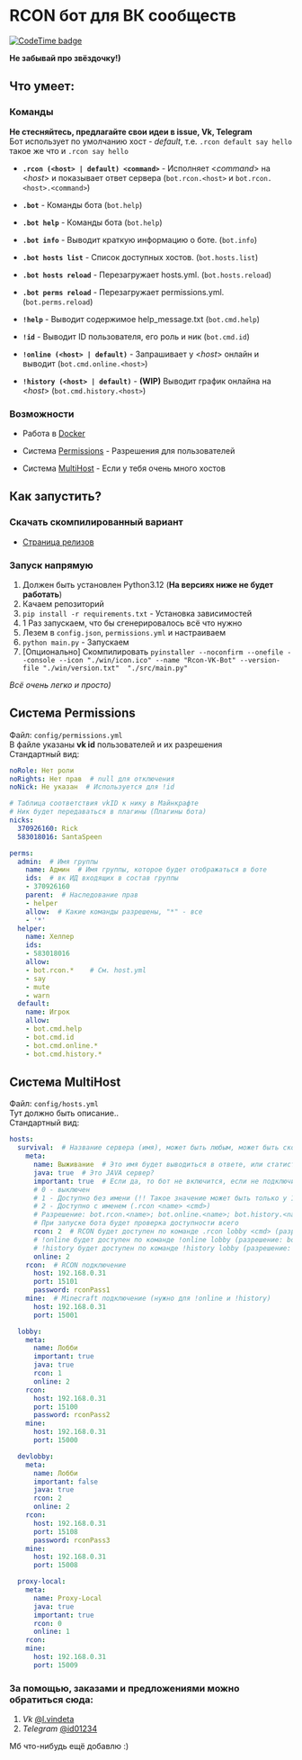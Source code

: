 # RCON бот для ВК сообществ
[![CodeTime badge](https://img.shields.io/endpoint?style=flat&url=https%3A%2F%2Fapi.codetime.dev%2Fshield%3Fid%3D24004%26project%3D%26in%3D0)](https://github.com/SantaSpeen/)

**Не забывай про звёздочку!)**
## Что умеет: 

### Команды 

**Не стесняйтесь, предлагайте свои идеи в issue, Vk, Telegram**\
Бот использует по умолчанию хост - *default*, т.е. `.rcon default say hello` такое же что и `.rcon say hello`

* **`.rcon (<host> | default) <command>`** - Исполняет <*command*> на <*host*> и показывает ответ сервера (`bot.rcon.<host>` и `bot.rcon.<host>.<command>`)


* **`.bot`** - Команды бота (`bot.help`)
* **`.bot help`** - Команды бота (`bot.help`)
* **`.bot info`** - Выводит краткую информацию о боте. (`bot.info`)
* **`.bot hosts list`** - Список доступных хостов. (`bot.hosts.list`)
* **`.bot hosts reload`** - Перезагружает hosts.yml. (`bot.hosts.reload`)
* **`.bot perms reload`** - Перезагружает permissions.yml. (`bot.perms.reload`)


* **`!help`** - Выводит содержимое help_message.txt (`bot.cmd.help`)
* **`!id`** - Выводит ID пользователя, его роль и ник (`bot.cmd.id`)
* **`!online (<host> | default)`** - Запрашивает у <*host*> онлайн и выводит (`bot.cmd.online.<host>`)
* **`!history (<host> | default)`** - **(WIP)** Выводит график онлайна на <*host*> (`bot.cmd.history.<host>`)

### Возможности

* Работа в [Docker](./Dockerfile)


* Система [Permissions](#система-permissions) - Разрешения для пользователей
* Система [MultiHost](#система-multihost) - Если у тебя очень много хостов

## Как запустить?

### Скачать скомпилированный вариант

* [Страница релизов](https://github.com/SantaSpeen/Rcon-VK-Bot/releases)

### Запуск напрямую 

1. Должен быть установлен Python3.12 (**На версиях ниже не будет работать**)
2. Качаем репозиторий
3. `pip install -r requirements.txt` - Установка зависимостей
4. 1 Раз запускаем, что бы сгенерировалось всё что нужно
5. Лезем в `config.json`, `permissions.yml` и настраиваем
6. `python main.py` - Запускаем
7. [Опционально] Скомпилировать `pyinstaller --noconfirm --onefile --console --icon "./win/icon.ico" --name "Rcon-VK-Bot" --version-file "./win/version.txt"  "./src/main.py"`

_Всё очень легко и просто)_

## Система Permissions
Файл: `config/permissions.yml`\
В файле указаны **vk id** пользователей и их разрешения\
Стандартный вид:
```yaml
noRole: Нет роли
noRights: Нет прав  # null для отключения
noNick: Не указан  # Используется для !id

# Таблица соответствия vkID к нику в Майнкрафте
# Ник будет передаваться в плагины (Плагины бота)
nicks:
  370926160: Rick
  583018016: SantaSpeen

perms:
  admin:  # Имя группы
    name: Админ  # Имя группы, которое будет отображаться в боте
    ids:  # вк ИД входящих в состав группы
    - 370926160
    parent:  # Наследование прав
    - helper
    allow:  # Какие команды разрешены, "*" - все
    - '*'
  helper:
    name: Хелпер
    ids:
    - 583018016
    allow:
    - bot.rcon.*    # См. host.yml
    - say
    - mute
    - warn
  default:
    name: Игрок
    allow:
    - bot.cmd.help
    - bot.cmd.id
    - bot.cmd.online.*
    - bot.cmd.history.*
```

## Система MultiHost
Файл: `config/hosts.yml`\
Тут должно быть описание..\
Стандартный вид:
```yaml
hosts:
  survival:  # Название сервера (имя), может быть любым, может быть сколько угодно
    meta:
      name: Выживание  # Это имя будет выводиться в ответе, или статистике (имя для бота)
      java: true  # Это JAVA сервер?
      important: true  # Если да, то бот не включится, если не подключится
      # 0 - выключен
      # 1 - Доступно без имени (!! Такое значение может быть только у 1 хоста !!) (.rcon <cmd>)
      # 2 - Доступно с именем (.rcon <name> <cmd>)
      # Разрешение: bot.rcon.<name>; bot.online.<name>; bot.history.<name>
      # При запуске бота будет проверка доступности всего
      rcon: 2  # RCON будет доступен по команде .rcon lobby <cmd> (разрешение: bot.rcon.lobby)
      # !online будет доступен по команде !online lobby (разрешение: bot.cmd.online.lobby)
      # !history будет доступен по команде !history lobby (разрешение: bot.cmd.history.lobby)
      online: 2
    rcon:  # RCON подключение
      host: 192.168.0.31
      port: 15101
      password: rconPass1
    mine:  # Minecraft подключение (нужно для !online и !history)
      host: 192.168.0.31
      port: 15001

  lobby:
    meta:
      name: Лобби
      important: true
      java: true
      rcon: 1
      online: 2
    rcon:
      host: 192.168.0.31
      port: 15100
      password: rconPass2
    mine:
      host: 192.168.0.31
      port: 15000

  devlobby:
    meta:
      name: Лобби
      important: false
      java: true
      rcon: 2
      online: 2
    rcon:
      host: 192.168.0.31
      port: 15108
      password: rconPass3
    mine:
      host: 192.168.0.31
      port: 15008

  proxy-local:
    meta:
      name: Proxy-Local
      java: true
      important: true
      rcon: 0
      online: 1
    rcon:
    mine:
      host: 192.168.0.31
      port: 15009
```

### За помощью, заказами и предложениями можно обратиться сюда:

1. _Vk_ [@l.vindeta](https://vk.me/l.vindeta)
2. _Telegram_ [@id01234](https://t.me/id0124)

Мб что-нибудь ещё добавлю :)
